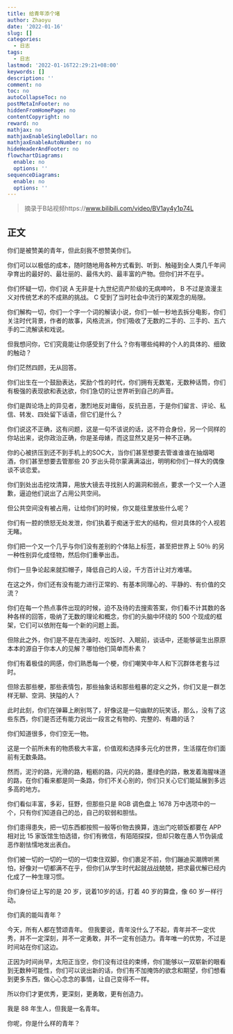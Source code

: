 ```yaml
---
title: 给青年添个堵
author: Zhaoyu
date: '2022-01-16'
slug: []
categories:
  - 日志
tags:
  - 日志
lastmod: '2022-01-16T22:29:21+08:00'
keywords: []
description: ''
comment: no
toc: no
autoCollapseToc: no
postMetaInFooter: no
hiddenFromHomePage: no
contentCopyright: no
reward: no
mathjax: no
mathjaxEnableSingleDollar: no
mathjaxEnableAutoNumber: no
hideHeaderAndFooter: no
flowchartDiagrams:
  enable: no
  options: ''
sequenceDiagrams:
  enable: no
  options: ''
---
```


> 摘录于B站视频https://www.bilibili.com/video/BV1ay4y1p74L  

## 正文
你们是被赞美的青年，但此刻我不想赞美你们。

你们可以以极低的成本，随时随地用各种方式看到、听到、触碰到全人类几千年间孕育出的最好的、最壮丽的、最伟大的、最丰富的产物。但你们并不在乎。

你们怀疑一切，你们说 A 无非是十九世纪资产阶级的无病呻吟， B 不过是浪漫主义对传统艺术的不成熟的挑战。 C 受到了当时社会中流行的某观念的局限。

你们解构一切，你们一个字一个词的解读小说，你们一帧一秒地去拆分电影，你们关注时代背景，作者的故事，风格流派，你们吸收了无数的二手的、三手的、五六手的二流解读和戏说。

但我想问你，它们究竟能让你感受到了什么？你有哪些纯粹的个人的具体的、细致的触动？

你们茫然四顾，无从回答。

你们出生在一个鼓励表达，奖励个性的时代，你们拥有无数笔，无数种话筒，你们有极强的表现欲和表达欲，你们急切的让世界听到自己的声音。

你们是舆论场上的异见者，激烈地反对庸俗，反抗丑恶，于是你们留言、评论、私信、转发、四处留下话语，但它们是什么？

你们说这不正确，这有问题，这是一句不该说的话，这不符合身份，另一个同样的你站出来，说你政治正确，你是圣母婊，而这显然又是另一种不正确。

你的心被挤压到还不到手机上的SOC大，当你们甚至想要去管谁谁谁在抽烟喝酒，你们甚至想要去管那些 20 岁出头荷尔蒙满满溢出，明明和你们一样大的偶像谈不谈恋爱。

你们到处出击挖坟清算，用放大镜去寻找别人的漏洞和弱点，要求一个又一个人道歉，逼迫他们说出了占用公共空间。

但公共空间没有被占用，让给你们的时候，你又能往里放些什么呢？

你们有一腔的愤怒无处发泄，你们执着于痴迷于宏大的结构，但对具体的个人视若无睹。

你们把一个又一个几乎与你们没有差别的个体贴上标签，甚至把世界上 50％ 的另一种性别异化成怪物，然后你们重拳出击。

你们一旦争论起来就扣帽子，降低自己的人设，千方百计让对方难堪。

在这之外，你们还有没有能力进行正常的、有基本同理心的、平静的、有价值的交流？

你们在每一个热点事件出现的时候，迫不及待的去搜索答案，你们看不计其数的各种各样的回答，吸纳了无数的理论和概念，你们的头脑中环绕的 500 个现成的框架，它们可以依附在每一个新的问题上面。

但除此之外，你们是不是在洗澡时、吃饭时、入眠前，谈话中，还能够诞生出原原本本的源自于你本人的见解？哪怕他们简单而朴素？

你们有着极佳的网感，你们熟悉每一个梗，你们嘲笑中年人和下沉群体老套与过时。

但除去那些梗，那些表情包，那些抽象话和那些粗暴的定义之外，你们又是一群怎样无聊、空洞、狭隘的人？

此时此刻，你们在弹幕上刷别骂了，好像这是一句幽默的玩笑话，那么，没有了这些东西，你们是否还有能力说出一段言之有物的、完整的、有趣的话？

你们知道很多，你们空无一物。

这是一个前所未有的物质极大丰富，价值观和选择多元化的世界，生活摆在你们面前有无数条路。

然而，泥泞的路，光滑的路，粗粝的路，闪光的路，墨绿色的路，散发着海腥味道的路，在你们看来都是同一条路，你们不关心别的，你们只关心它们能延展到多远多高的地方。

你们看似丰富，多彩，狂野，但那些只是 RGB 调色盘上 1678 万中选项中的一个，只有你们知道自己的怂，自己的软弱和胆怯。

你们患得患失，把一切东西都按照一般等价物去换算，连出门吃顿饭都要在 APP 相对比 15 家饭馆生怕选错，你们有微信，有陌陌探探，但却只敢在愚人节伪装成恶作剧怯懦地发出表白。

你们被一切的一切的一切的一切束住双脚，你们裹足不前，你们蹦迪买潮牌听黑怕，好像对一切都满不在乎，但你们从学生时代起就战战兢兢，把求最优解已经内化成了一种生理习惯。

你们身份证上写的是 20 岁，说着10岁的话，打着 40 岁的算盘，像 60 岁一样行动。

你们真的能叫青年？

今天，所有人都在赞颂青年。
但我要说，青年没什么了不起，青年并不一定优秀，并不一定深刻，并不一定勇敢，并不一定有创造力。青年唯一的优势，不过是时间站在你们这边。

正因为时间尚早，太阳正当空，你们没有过往的束缚，你们能够以一双崭新的眼看到无数种可能性，你们可以说出新的话，你们有不加掩饰的欲念和期望，你们想看到更多东西，做心心念念的事情，让自己变得不一样。

所以你们才更优秀，更深刻，更勇敢，更有创造力。

我是 88 年生人，但我是一名青年。

你呢，你是什么样的青年？